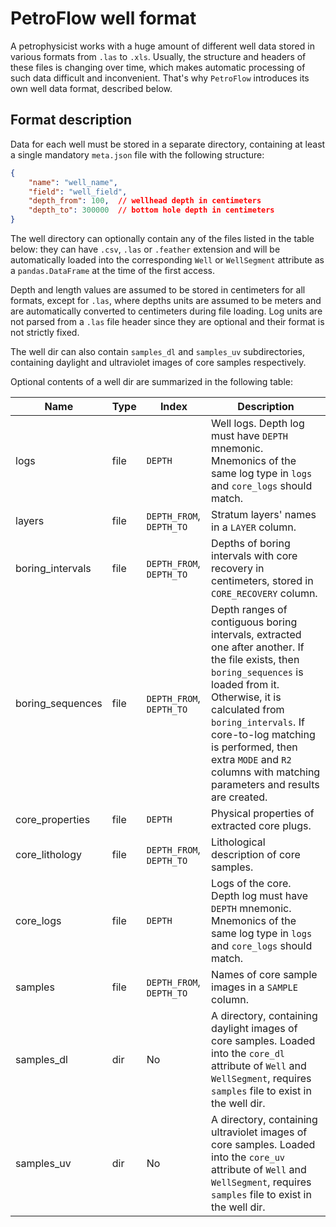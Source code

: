 # PetroFlow well format

A petrophysicist works with a huge amount of different well data stored in various formats from `.las` to `.xls`. Usually, the structure and headers of these files is changing over time, which makes automatic processing of such data difficult and inconvenient. That's why `PetroFlow` introduces its own well data format, described below.

## Format description

Data for each well must be stored in a separate directory, containing at least a single mandatory `meta.json` file with the following structure:
```json
{
    "name": "well_name",
    "field": "well_field",
    "depth_from": 100,  // wellhead depth in centimeters
    "depth_to": 300000  // bottom hole depth in centimeters
}
```

The well directory can optionally contain any of the files listed in the table below: they can have `.csv`, `.las` or `.feather` extension and will be automatically loaded into the corresponding `Well` or `WellSegment` attribute as a `pandas.DataFrame` at the time of the first access.

Depth and length values are assumed to be stored in centimeters for all formats, except for `.las`, where depths units are assumed to be meters and are automatically converted to centimeters during file loading. Log units are not parsed from a `.las` file header since they are optional and their format is not strictly fixed.

The well dir can also contain `samples_dl` and `samples_uv` subdirectories, containing daylight and ultraviolet images of core samples respectively.

Optional contents of a well dir are summarized in the following table:

| Name | Type | Index | Description |
| --- | --- | --- |--- |
| logs | file | `DEPTH` | Well logs. Depth log must have `DEPTH` mnemonic. Mnemonics of the same log type in `logs` and `core_logs` should match. |
| layers | file | `DEPTH_FROM`, `DEPTH_TO` | Stratum layers' names in a `LAYER` column. |
| boring_intervals | file | `DEPTH_FROM`, `DEPTH_TO` | Depths of boring intervals with core recovery in centimeters, stored in `CORE_RECOVERY` column. |
| boring_sequences | file | `DEPTH_FROM`, `DEPTH_TO` | Depth ranges of contiguous boring intervals, extracted one after another. If the file exists, then `boring_sequences` is loaded from it. Otherwise, it is calculated from `boring_intervals`. If core-to-log matching is performed, then extra `MODE` and `R2` columns with matching parameters and results are created. |
| core_properties | file | `DEPTH` | Physical properties of extracted core plugs. |
| core_lithology | file | `DEPTH_FROM`, `DEPTH_TO` | Lithological description of core samples. |
| core_logs | file | `DEPTH` | Logs of the core. Depth log must have `DEPTH` mnemonic. Mnemonics of the same log type in `logs` and `core_logs` should match. |
| samples | file | `DEPTH_FROM`, `DEPTH_TO` | Names of core sample images in a `SAMPLE` column. |
| samples_dl | dir | No | A directory, containing daylight images of core samples. Loaded into the `core_dl` attribute of `Well` and `WellSegment`, requires `samples` file to exist in the well dir. |
| samples_uv | dir | No | A directory, containing ultraviolet images of core samples. Loaded into the `core_uv` attribute of `Well` and `WellSegment`, requires `samples` file to exist in the well dir. |
